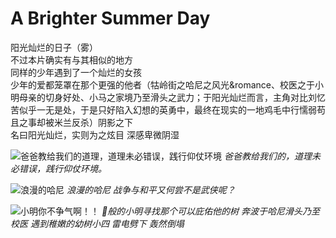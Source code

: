 ﻿# A Brighter Summer Day

阳光灿烂的日子（雾）  
不过本片确实有与其相似的地方  
同样的少年遇到了一个灿烂的女孩  
少年的爱都笼罩在那个更强的他者（牯岭街之哈尼之风光&romance、校医之于小明母亲的切身好处、小马之家境乃至滑头之武力；于阳光灿烂而言，主角对比刘忆苦似乎一无是处，于是只好陷入幻想的英勇中，最终在现实的一地鸡毛中行懦弱苟且之事却被米兰反杀）阴影之下  
名曰阳光灿烂，实则为之炫目 深感卑微阴湿


![爸爸教给我们的道理，道理未必错误，践行仰仗环境](/public/images/ABrighterSummerDay1.png)
*爸爸教给我们的，道理未必错误，践行仰仗环境。*

![浪漫的哈尼](/public/images/ABrighterSummerDay2.png)
*浪漫的哈尼 战争与和平又何尝不是武侠呢？*

![小明你不争气啊！！](/public/images/ABrighterSummerDay3.png)
*🦌般的小明寻找那个可以庇佑他的树 奔波于哈尼滑头乃至校医 遇到稚嫩的幼树小四 雷电劈下 轰然倒塌*


